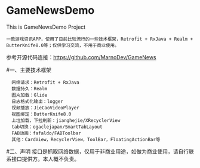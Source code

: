 # GameNewsDemo
This is GameNewsDemo Project

    一款游戏资讯APP，使用了目前比较流行的一些技术框架，Retrofit + RxJava + Realm + ButterKnife8.0等；仅供学习交流，不用于商业使用。
参考开源代码连接：https://github.com/MarnoDev/GameNews

#一、主要技术框架

      网络请求：Retrofit + RxJava
      数据持久：Realm
      图片加载：Glide
      日志格式化输出：logger
      视频播放：JieCaoVideoPlayer
      视图绑定：ButterKnife8.0
      上垃加载，下拉刷新：jianghejie/XRecyclerView
      tab切换：ogaclejapan/SmartTabLayout
      FAB动画：fafaldo/FABToolbar
      其他：CardView，RecyclerView，ToolBar，FloatingActionBar等    

#二、声明 
    接口是抓取网络数据，仅用于非商业用途，如做为商业使用，请自行联系接口提供方。本人概不负责。
